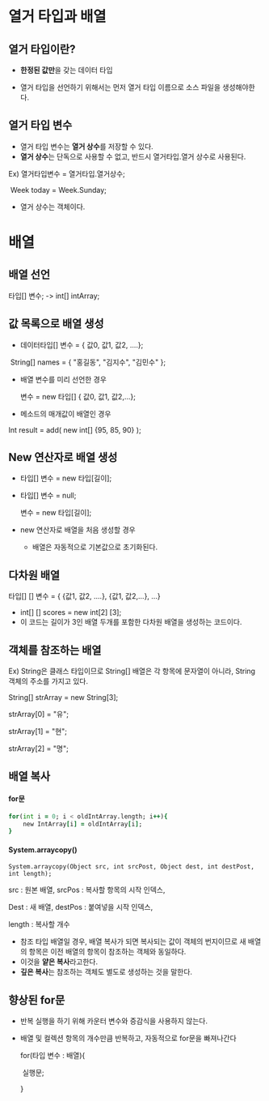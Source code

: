 # 열거 타입과 배열

## 열거 타입이란?

+ **한정된 값만**을 갖는 데이터 타입 

+ 열거 타입을 선언하기 위해서는 먼저 열거 타입 이름으로 소스 파일을 생성해야한다.



## 열거 타입 변수

+ 열거 타입 변수는 **열거 상수**를 저장할 수 있다.
+ **열거 상수**는 단독으로 사용할 수 없고, 반드시 열거타입.열거 상수로 사용된다.

Ex)  열거타입변수 = 열거타입.열거상수;

​		Week today = Week.Sunday;

+ 열거 상수는 객체이다.	



# 배열

## 배열 선언

타입[] 변수; -> int[] intArray;



## 값 목록으로 배열 생성

+ 데이터타입[] 변수 = { 값0, 값1, 값2, ....};

​		String[] names = { "홍길동", "김지수", "김민수" };

+ 배열 변수를 미리 선언한 경우

  변수 = new 타입[] { 값0, 값1, 값2,...};

+  메소드의 매개값이 배열인 경우

  Int result = add( new int[] {95, 85, 90} );



## New 연산자로 배열 생성

+ 타입[] 변수 =  new 타입[길이];

+ 타입[] 변수 = null;

  변수 = new 타입[길이];

+ new 연산자로 배열을 처음 생성할 경우 

  + 배열은 자동적으로 기본값으로 초기화된다.



## 다차원 배열

타입[] [] 변수 = { {값1, 값2, ....}, {값1, 값2,...}, ...}

+  int[] [] scores = new int[2] [3];
  + 이 코드는 길이가 3인 배열 두개를 포함한 다차원 배열을 생성하는 코드이다.



## 객체를 참조하는 배열

Ex) String은 클래스 타입이므로 String[] 배열은 각 항목에 문자열이 아니라, String 객체의 주소를 가지고 있다.

String[] strArray = new String[3];

strArray[0] = "유";

strArray[1] = "현";

strArray[2] = "명";



## 배열 복사

#### for문

```f
for(int i = 0; i < oldIntArray.length; i++){
	new IntArray[i] = oldIntArray[i];
}
```

#### System.arraycopy()

```
System.arraycopy(Object src, int srcPost, Object dest, int destPost, int length);
```

src : 원본 배열, srcPos : 복사할 항목의 시작 인덱스,

Dest : 새 배열, destPos : 붙여넣을 시작 인덱스,

length : 복사할 개수 

+ 참조 타입 배열일 경우, 배열 복사가 되면 복사되는 값이 객체의 번지이므로 새 배열의 항목은 이전 배열의 항목이 참조하는 객체와 동일하다. 
+ 이것을 **얕은 복사**라고한다.
+ **깊은 복사**는 참조하는 객체도 별도로 생성하는 것을 말한다.



## 향상된 for문

+ 반복 실행을 하기 위해 카운터 변수와 증감식을 사용하지 않는다.

+ 배열 및 컬렉션 항목의 개수만큼 반복하고, 자동적으로 for문을 빠져나간다

  for(타입 변수 : 배열){

  ​	실행문;

  }

